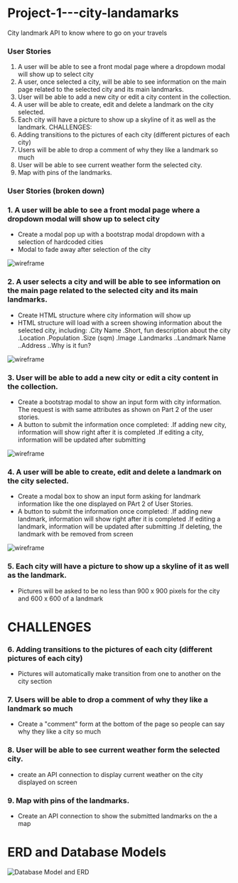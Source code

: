 # Project-1---city-landamarks

City landmark API to know where to go on your travels


### User Stories
1. A user will be able to see a front modal page where a dropdown modal will show up to select city
2. A user, once selected a city, will be able to see information on the main page related to the selected city and its main landmarks.
3. User will be able to add a new city or edit a city content in the collection.
4. A user will be able to create, edit and delete a landmark on the city selected.
5. Each city will have a picture to show up a skyline of it as well as the landmark.
CHALLENGES:
6. Adding transitions to the pictures of each city (different pictures of each city)
7. Users will be able to drop a comment of why they like a landmark so much
8. User will be able to see current weather form the selected city.
9. Map with pins of the landmarks.



### User Stories (broken down)

### 1. A user will be able to see a front modal page where a dropdown modal will show up to select city
  - Create a modal pop up with a bootstrap modal dropdown with a selection of hardcoded cities
  - Modal to fade away after selection of the city  


![wireframe](http://i.imgur.com/LA6pTMx.png)


### 2. A user selects a city and will be able to see information on the main page related to the selected city and its main landmarks.

  - Create HTML structure where city information will show up
  - HTML structure will load with a screen showing information about the selected city, including:
    .City Name
    .Short, fun description about the city
    .Location
    .Population
    .Size (sqm)
    .Image
    .Landmarks
          ..Landmark Name
          ..Address
          ..Why is it fun?


![wireframe](http://i.imgur.com/wD5u0oq.png)


### 3. User will be able to add a new city or edit a city content in the collection.
  - Create a bootstrap modal to show an input form with city information. The request is with same attributes as shown on Part 2 of the user stories.
  - A button to submit the information once completed:
      .If adding new city, information will show right after it is completed
      .If editing a city, information will be updated after submitting

![wireframe](http://i.imgur.com/9EI6JQZ.png)      

### 4. A user will be able to create, edit and delete a landmark on the city selected.
  - Create a modal box to show an input form asking for landmark information like the one displayed on PArt 2 of User Stories.
  - A button to submit the information once completed:
      .If adding new landmark, information will show right after it is completed
      .If editing a landmark, information will be updated after submitting
      .If deleting, the landmark with be removed from screen

![wireframe](http://i.imgur.com/6i9rFMA.png)

### 5. Each city will have a picture to show up a skyline of it as well as the landmark.
  - Pictures will be asked to be no less than 900 x 900 pixels for the city and 600 x 600 of a landmark

# CHALLENGES

### 6. Adding transitions to the pictures of each city (different pictures of each city)
  - Pictures will automatically make transition from one to another on the city section

### 7. Users will be able to drop a comment of why they like a landmark so much
 - Create a "comment" form at the bottom of the page so people can say why they like a city so much

### 8. User will be able to see current weather form the selected city.
  - create an API connection to display current weather on the city displayed on screen


### 9. Map with pins of the landmarks.
  - Create an API connection to show the submitted landmarks on the a map




# ERD and Database Models

![Database Model and ERD](http://i.imgur.com/m9279zE.png)
